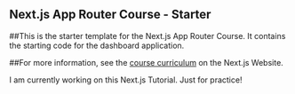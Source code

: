 ## Next.js App Router Course - Starter

##This is the starter template for the Next.js App Router Course. It contains the starting code for the dashboard application.

##For more information, see the [course curriculum](https://nextjs.org/learn) on the Next.js Website.


I am currently working on this Next.js Tutorial.
Just for practice!
